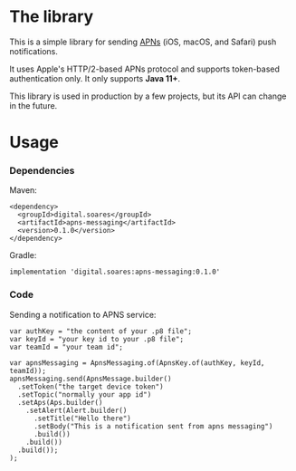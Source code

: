 # The library

This is a simple library for sending [APNs](https://developer.apple.com/documentation/usernotifications) (iOS, macOS, and Safari) push notifications.

It uses Apple's HTTP/2-based APNs protocol and supports token-based authentication only. It only supports **Java 11+**.

This library is used in production by a few projects, but its API can change in the future.

# Usage

### Dependencies

Maven:

````
<dependency>
  <groupId>digital.soares</groupId>
  <artifactId>apns-messaging</artifactId>
  <version>0.1.0</version>
</dependency>
````

Gradle:

````
implementation 'digital.soares:apns-messaging:0.1.0'
````

### Code

Sending a notification to APNS service:

````
var authKey = "the content of your .p8 file";
var keyId = "your key id to your .p8 file";
var teamId = "your team id";

var apnsMessaging = ApnsMessaging.of(ApnsKey.of(authKey, keyId, teamId));
apnsMessaging.send(ApnsMessage.builder()
  .setToken("the target device token")
  .setTopic("normally your app id")
  .setAps(Aps.builder()
    .setAlert(Alert.builder()
      .setTitle("Hello there")
      .setBody("This is a notification sent from apns messaging")
      .build())
    .build())
  .build());
);
````
